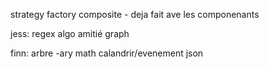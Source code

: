 strategy
factory
composite -  deja fait ave les componenants

jess:
regex
algo amitié
graph

finn:
arbre -ary
math
calandrir/evenement
json